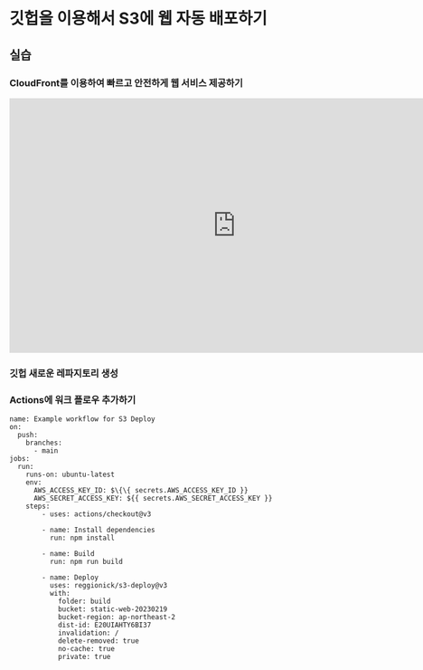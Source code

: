 # 깃헙을 이용해서 S3에 웹 자동 배포하기


## 실습

### CloudFront를 이용하여 빠르고 안전하게 웹 서비스 제공하기

<iframe width="800" height="450" src="https://www.youtube.com/embed/FouxlsYkvPo" title="YouTube video player" frameborder="0" allow="accelerometer; autoplay; clipboard-write; encrypted-media; gyroscope; picture-in-picture; web-share" allowfullscreen></iframe>

### 깃헙 새로운 레파지토리 생성

### Actions에 워크 플로우 추가하기

```
name: Example workflow for S3 Deploy
on:
  push:
    branches:
      - main
jobs:
  run:
    runs-on: ubuntu-latest
    env:
      AWS_ACCESS_KEY_ID: $\{\{ secrets.AWS_ACCESS_KEY_ID }}
      AWS_SECRET_ACCESS_KEY: ${{ secrets.AWS_SECRET_ACCESS_KEY }}
    steps:
        - uses: actions/checkout@v3

        - name: Install dependencies
          run: npm install

        - name: Build
          run: npm run build

        - name: Deploy
          uses: reggionick/s3-deploy@v3
          with:
            folder: build
            bucket: static-web-20230219
            bucket-region: ap-northeast-2
            dist-id: E20UIAHTY6BI37
            invalidation: /
            delete-removed: true
            no-cache: true
            private: true
```